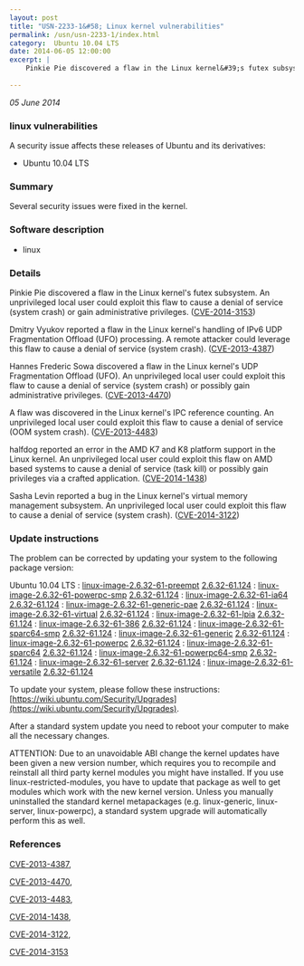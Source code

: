 ```yaml
---
layout: post
title: "USN-2233-1&#58; Linux kernel vulnerabilities"
permalink: /usn/usn-2233-1/index.html
category:  Ubuntu 10.04 LTS
date: 2014-06-05 12:00:00
excerpt: |
    Pinkie Pie discovered a flaw in the Linux kernel&#39;s futex subsystem. An unprivileged local user could exploit this flaw to cause a denial of service (system crash) or gain administrative privileges. ([CVE-2014-3153](http://people.ubuntu.com/~ubuntu-security/cve/CVE-2014-3153))
    
--- 
```

 
 

*05 June 2014*

### linux vulnerabilities

A security issue affects these releases of Ubuntu and its derivatives:

* Ubuntu 10.04 LTS

### Summary

Several security issues were fixed in the kernel. 

### Software description

* linux 

### Details

Pinkie Pie discovered a flaw in the Linux kernel&#39;s futex subsystem. An unprivileged local user could exploit this flaw to cause a denial of service (system crash) or gain administrative privileges. ([CVE-2014-3153](http://people.ubuntu.com/~ubuntu-security/cve/CVE-2014-3153))

Dmitry Vyukov reported a flaw in the Linux kernel&#39;s handling of IPv6 UDP Fragmentation Offload (UFO) processing. A remote attacker could leverage this flaw to cause a denial of service (system crash). ([CVE-2013-4387](http://people.ubuntu.com/~ubuntu-security/cve/CVE-2013-4387))

Hannes Frederic Sowa discovered a flaw in the Linux kernel&#39;s UDP Fragmentation Offload (UFO). An unprivileged local user could exploit this flaw to cause a denial of service (system crash) or possibly gain administrative privileges. ([CVE-2013-4470](http://people.ubuntu.com/~ubuntu-security/cve/CVE-2013-4470))

A flaw was discovered in the Linux kernel&#39;s IPC reference counting. An unprivileged local user could exploit this flaw to cause a denial of service (OOM system crash). ([CVE-2013-4483](http://people.ubuntu.com/~ubuntu-security/cve/CVE-2013-4483))

halfdog reported an error in the AMD K7 and K8 platform support in the Linux kernel. An unprivileged local user could exploit this flaw on AMD based systems to cause a denial of service (task kill) or possibly gain privileges via a crafted application. ([CVE-2014-1438](http://people.ubuntu.com/~ubuntu-security/cve/CVE-2014-1438))

Sasha Levin reported a bug in the Linux kernel&#39;s virtual memory management subsystem. An unprivileged local user could exploit this flaw to cause a denial of service (system crash). ([CVE-2014-3122](http://people.ubuntu.com/~ubuntu-security/cve/CVE-2014-3122)) 

### Update instructions

The problem can be corrected by updating your system to the following package version:

Ubuntu 10.04 LTS
 : [linux-image-2.6.32-61-preempt](https://launchpad.net/ubuntu/+source/linux) <span> [2.6.32-61.124](https://launchpad.net/ubuntu/+source/linux/2.6.32-61.124) </span> 
 : [linux-image-2.6.32-61-powerpc-smp](https://launchpad.net/ubuntu/+source/linux) <span> [2.6.32-61.124](https://launchpad.net/ubuntu/+source/linux/2.6.32-61.124) </span> 
 : [linux-image-2.6.32-61-ia64](https://launchpad.net/ubuntu/+source/linux) <span> [2.6.32-61.124](https://launchpad.net/ubuntu/+source/linux/2.6.32-61.124) </span> 
 : [linux-image-2.6.32-61-generic-pae](https://launchpad.net/ubuntu/+source/linux) <span> [2.6.32-61.124](https://launchpad.net/ubuntu/+source/linux/2.6.32-61.124) </span> 
 : [linux-image-2.6.32-61-virtual](https://launchpad.net/ubuntu/+source/linux) <span> [2.6.32-61.124](https://launchpad.net/ubuntu/+source/linux/2.6.32-61.124) </span> 
 : [linux-image-2.6.32-61-lpia](https://launchpad.net/ubuntu/+source/linux) <span> [2.6.32-61.124](https://launchpad.net/ubuntu/+source/linux/2.6.32-61.124) </span> 
 : [linux-image-2.6.32-61-386](https://launchpad.net/ubuntu/+source/linux) <span> [2.6.32-61.124](https://launchpad.net/ubuntu/+source/linux/2.6.32-61.124) </span> 
 : [linux-image-2.6.32-61-sparc64-smp](https://launchpad.net/ubuntu/+source/linux) <span> [2.6.32-61.124](https://launchpad.net/ubuntu/+source/linux/2.6.32-61.124) </span> 
 : [linux-image-2.6.32-61-generic](https://launchpad.net/ubuntu/+source/linux) <span> [2.6.32-61.124](https://launchpad.net/ubuntu/+source/linux/2.6.32-61.124) </span> 
 : [linux-image-2.6.32-61-powerpc](https://launchpad.net/ubuntu/+source/linux) <span> [2.6.32-61.124](https://launchpad.net/ubuntu/+source/linux/2.6.32-61.124) </span> 
 : [linux-image-2.6.32-61-sparc64](https://launchpad.net/ubuntu/+source/linux) <span> [2.6.32-61.124](https://launchpad.net/ubuntu/+source/linux/2.6.32-61.124) </span> 
 : [linux-image-2.6.32-61-powerpc64-smp](https://launchpad.net/ubuntu/+source/linux) <span> [2.6.32-61.124](https://launchpad.net/ubuntu/+source/linux/2.6.32-61.124) </span> 
 : [linux-image-2.6.32-61-server](https://launchpad.net/ubuntu/+source/linux) <span> [2.6.32-61.124](https://launchpad.net/ubuntu/+source/linux/2.6.32-61.124) </span> 
 : [linux-image-2.6.32-61-versatile](https://launchpad.net/ubuntu/+source/linux) <span> [2.6.32-61.124](https://launchpad.net/ubuntu/+source/linux/2.6.32-61.124) </span> 

To update your system, please follow these instructions: [https://wiki.ubuntu.com/Security/Upgrades](https://wiki.ubuntu.com/Security/Upgrades).

After a standard system update you need to reboot your computer to make all the necessary changes.

ATTENTION: Due to an unavoidable ABI change the kernel updates have been given a new version number, which requires you to recompile and reinstall all third party kernel modules you might have installed. If you use linux-restricted-modules, you have to update that package as well to get modules which work with the new kernel version. Unless you manually uninstalled the standard kernel metapackages (e.g. linux-generic, linux-server, linux-powerpc), a standard system upgrade will automatically perform this as well. 

### References

 
 [CVE-2013-4387](http://people.ubuntu.com/~ubuntu-security/cve/CVE-2013-4387), 

 [CVE-2013-4470](http://people.ubuntu.com/~ubuntu-security/cve/CVE-2013-4470), 

 [CVE-2013-4483](http://people.ubuntu.com/~ubuntu-security/cve/CVE-2013-4483), 

 [CVE-2014-1438](http://people.ubuntu.com/~ubuntu-security/cve/CVE-2014-1438), 

 [CVE-2014-3122](http://people.ubuntu.com/~ubuntu-security/cve/CVE-2014-3122), 

 [CVE-2014-3153](http://people.ubuntu.com/~ubuntu-security/cve/CVE-2014-3153)
 

